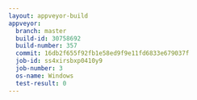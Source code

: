 ```yaml
---
layout: appveyor-build
appveyor:
  branch: master
  build-id: 30758692
  build-number: 357
  commit: 16db2f655f92fb1e58ed9f9e11fd6833e679037f
  job-id: ss4xirsbxp0410y9
  job-number: 3
  os-name: Windows
  test-result: 0
---
```

